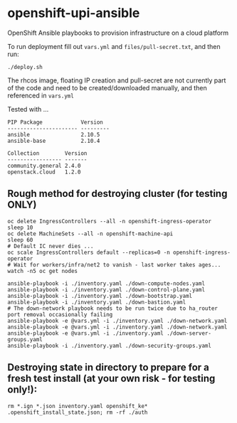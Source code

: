 # openshift-upi-ansible
OpenShift Ansible playbooks to provision infrastructure on a cloud platform

To run deployment fill out `vars.yml` and `files/pull-secret.txt`, and then run:

`./deploy.sh`

The rhcos image, floating IP creation and pull-secret are not currently part of the code and need to be created/downloaded manually, and then referenced in `vars.yml`

Tested with ...

```
PIP Package            Version
---------------------- ---------
ansible                2.10.5
ansible-base           2.10.4

Collection        Version
----------------- -------
community.general 2.4.0
openstack.cloud   1.2.0
```

## Rough method for destroying cluster (for testing ONLY)
```
oc delete IngressControllers --all -n openshift-ingress-operator      
sleep 10
oc delete MachineSets --all -n openshift-machine-api
sleep 60
# Default IC never dies ...
oc scale IngressControllers default --replicas=0 -n openshift-ingress-operator
# Wait for workers/infra/net2 to vanish - last worker takes ages...
watch -n5 oc get nodes

ansible-playbook -i ./inventory.yaml ./down-compute-nodes.yaml
ansible-playbook -i ./inventory.yaml ./down-control-plane.yaml
ansible-playbook -i ./inventory.yaml ./down-bootstrap.yaml
ansible-playbook -i ./inventory.yaml ./down-bastion.yaml
# The down-network playbook needs to be run twice due to ha_router port removal occasionally failing
ansible-playbook -e @vars.yml -i ./inventory.yaml ./down-network.yaml
ansible-playbook -e @vars.yml -i ./inventory.yaml ./down-network.yaml
ansible-playbook -e @vars.yml -i ./inventory.yaml ./down-server-groups.yaml
ansible-playbook -i ./inventory.yaml ./down-security-groups.yaml
```

## Destroying state in directory to prepare for a fresh test install (at your own risk - for testing only!):
```
rm *.ign *.json inventory.yaml openshift_ke* .openshift_install_state.json; rm -rf ./auth
```
